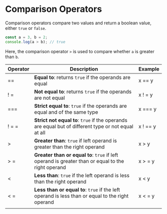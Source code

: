 # Comparison Operators

Comparison operators compare two values and return a boolean value, either `true` or `false`.

```jsx
const a = 3, b = 2;
console.log(a > b); // true
```

Here, the comparison operator `>` is used to compare whether `a` is greater than `b`.

| Operator | Description | Example |
| --- | --- | --- |
| == | **Equal to**: returns `true` if the operands are equal | x  ==  y |
| ! = | **Not equal to**: returns `true` if the operands are not equal | x  ! =  y |
| === | **Strict equal to**: `true` if the operands are equal and of the same type | x  ===  y |
| ! = = | **Strict not equal to**: `true` if the operands are equal but of different type or not equal at all | x  ! ==  y |
| > | **Greater than**: `true` if left operand is greater than the right operand | x  >  y |
| > = | **Greater than or equal to**: `true` if left operand is greater than or equal to the right operand | x > = y |
| < | **Less than**: `true` if the left operand is less than the right operand | x < y |
| < = | **Less than or equal to**: `true` if the left operand is less than or equal to the right operand | x < = y |
|  |  |  |